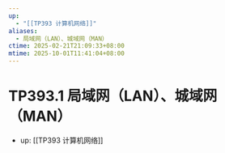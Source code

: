 ```yaml
---
up:
  - "[[TP393 计算机网络]]"
aliases:
  - 局域网（LAN）、城域网（MAN）
ctime: 2025-02-21T21:09:33+08:00
mtime: 2025-10-01T11:41:04+08:00
---
```


# TP393.1 局域网（LAN）、城域网（MAN）

- up: [[TP393 计算机网络]]
